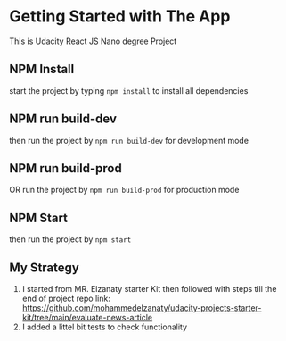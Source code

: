 # Getting Started with The App 

This is Udacity React JS Nano degree Project 

## NPM Install 

start the project by typing `npm install` to install all dependencies

## NPM run build-dev

then run the project  by `npm run build-dev` for development mode

## NPM run build-prod

OR run the project  by `npm run build-prod` for production mode
## NPM Start

then run the project  by `npm start`

## My Strategy

1. I started from MR. Elzanaty starter Kit then followed with steps till the end of project repo link: https://github.com/mohammedelzanaty/udacity-projects-starter-kit/tree/main/evaluate-news-article
2. I added a littel bit tests to check functionality 





